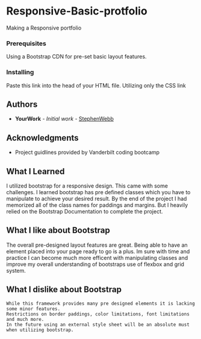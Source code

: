 # Responsive-Basic-protfolio

Making a Responsive portfolio

### Prerequisites

Using a Bootstrap CDN for pre-set basic layout features.


### Installing

Paste this link into the head of your HTML file. 
Utilizing only the CSS link
<link rel="stylesheet" href="https://stackpath.bootstrapcdn.com/bootstrap/4.3.1/css/bootstrap.min.css" integrity="sha384-ggOyR0iXCbMQv3Xipma34MD+dH/1fQ784/j6cY/iJTQUOhcWr7x9JvoRxT2MZw1T" crossorigin="anonymous">



## Authors

* **YourWork** - *Initial work* - [StephenWebb](https://stevie2codes.github.io/responsive-basic-portfolio/)




## Acknowledgments

* Project guidlines provided by Vanderbilt coding bootcamp


## What I Learned

I utilized bootstrap for a responsive design. This came with some challenges. 
I learned bootstrap has pre defined classes which you have to manipulate to achieve your desired
result. By the end of the project I had memorized all of the class names for paddings and margins.
But I heavily relied on the Bootstrap Documentation to complete the project.

## What I like about Bootstrap
  The overall pre-designed layout features are great. Being able to have an element placed
  into your page ready to go is a plus. Im sure with time and practice I can become much
  more efficent with manipulating classes and improve my overall understanding of bootstraps 
  use of flexbox and grid system.
  
  ## What I dislike about Bootstrap
    While this framework provides many pre designed elements it is lacking some minor features. 
    Restrictions on border paddings, color limitations, font limitations and much more. 
    In the future using an external style sheet will be an absolute must when utilizing bootstrap.
    
    
